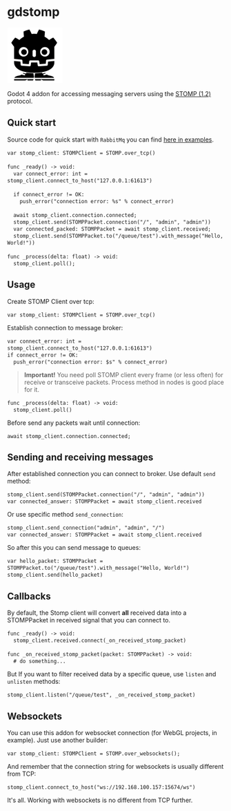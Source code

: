 # gdstomp

<p align="left">
  <img width="128" src="docs/icon_with_borders.svg" alt="Icon">
</p>

Godot 4 addon for accessing messaging servers using the [STOMP (1.2)](https://stomp.github.io) protocol.

## Quick start

Source code for quick start with `RabbitMq` you can find [here in examples](/addons/gdstomp/examples/RabbitMqExample.gd).

```gdscript
var stomp_client: STOMPClient = STOMP.over_tcp()

func _ready() -> void:
  var connect_error: int = stomp_client.connect_to_host("127.0.0.1:61613")
  
  if connect_error != OK:
    push_error("connection error: %s" % connect_error)
  
  await stomp_client.connection.connected;
  stomp_client.send(STOMPPacket.connection("/", "admin", "admin"))
  var connected_packed: STOMPPacket = await stomp_client.received;
  stomp_client.send(STOMPPacket.to("/queue/test").with_message("Hello, World!"))

func _process(delta: float) -> void:
  stomp_client.poll();
```

## Usage

Create STOMP Client over tcp:

```gdscript
var stomp_client: STOMPClient = STOMP.over_tcp()
```

Establish connection to message broker:

```gdscript
var connect_error: int = stomp_client.connect_to_host("127.0.0.1:61613")
if connect_error != OK:
  push_error("connection error: $s" % connect_error)
```

> **Important!** You need poll STOMP client every frame (or less often) for receive or transceive packets. Process method in nodes is good place for it.

```gdscript
func _process(delta: float) -> void:
  stomp_client.poll()
```

Before send any packets wait until connection:

```gdscript
await stomp_client.connection.connected;
```

## Sending and receiving messages

After established connection you can connect to broker. Use default `send` method:

```gdscript
stomp_client.send(STOMPPacket.connection("/", "admin", "admin"))
var connected_answer: STOMPPacket = await stomp_client.received
```

Or use specific method `send_connection`:

```gdscript
stomp_client.send_connection("admin", "admin", "/")
var connected_answer: STOMPPacket = await stomp_client.received
```

So after this you can send message to queues:

```gdscript
var hello_packet: STOMPPacket = STOMPPacket.to("/queue/test").with_message("Hello, World!")
stomp_client.send(hello_packet)
```

## Callbacks

By default, the Stomp client will convert **all** received data into a STOMPPacket in received signal that you can connect to.

```gdscript
func _ready() -> void:
  stomp_client.received.connect(_on_received_stomp_packet)

func _on_received_stomp_packet(packet: STOMPPacket) -> void:
  # do something...
```

But If you want to filter received data by a specific queue, use `listen` and `unlisten` methods:

```gdscript
stomp_client.listen("/queue/test", _on_received_stomp_packet)
```

## Websockets

You can use this addon for websocket connection (for WebGL projects, in example). Just use another builder:

```gdscript
var stomp_client: STOMPClient = STOMP.over_websockets();
```

And remember that the connection string for websockets is usually different from TCP:

```gdscript
stomp_client.connect_to_host("ws://192.168.100.157:15674/ws")
```

It's all. Working with websockets is no different from TCP further.
